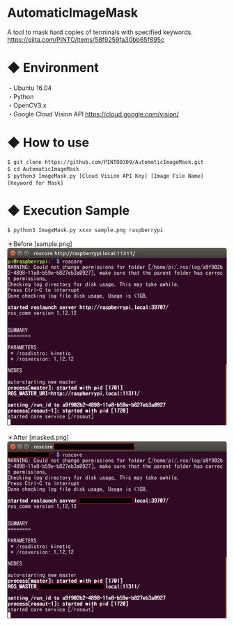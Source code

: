 # AutomaticImageMask
A tool to mask hard copies of terminals with specified keywords.<br>
https://qiita.com/PINTO/items/58f9259fa30bb65f895c

# ◆ Environment

・Ubuntu 16.04<br>
・Python<br>
・OpenCV3.x<br>
・Google Cloud Vision API https://cloud.google.com/vision/

# ◆ How to use

```
$ git clone https://github.com/PINTO0309/AutomaticImageMask.git
$ cd AutomaticImageMask
$ python3 ImageMask.py [Cloud Vision API Key] [Image File Name] [Keyword for Mask]
```

# ◆ Execution Sample

```
$ python3 ImageMask.py xxxx sample.png raspberrypi
```

＊Before [sample.png]<br>
![Before](https://github.com/PINTO0309/AutomaticImageMask/blob/master/sample.png)

＊After [masked.png]<br>
![After](https://github.com/PINTO0309/AutomaticImageMask/blob/master/maskedsample.png)
